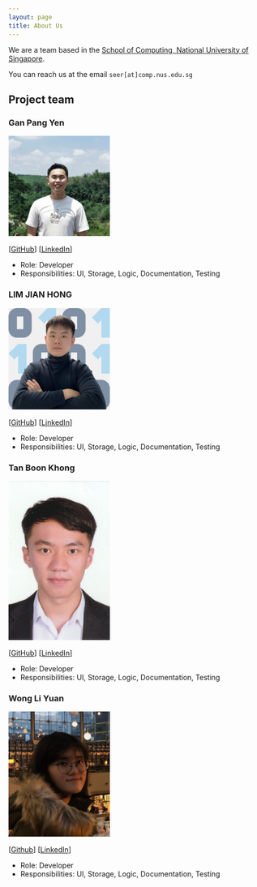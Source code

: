 ```yaml
---
layout: page
title: About Us
---
```


We are a team based in the [School of Computing, National University of Singapore](http://www.comp.nus.edu.sg).

You can reach us at the email `seer[at]comp.nus.edu.sg`

## Project team

### Gan Pang Yen

<img src="images/pangyyen.png" width="200px">

[[GitHub](https://github.com/pangyyen)]
[[LinkedIn](https://www.linkedin.com/in/gan-pang-yen-222333227/)]

* Role: Developer
* Responsibilities: UI, Storage, Logic, Documentation, Testing

### LIM JIAN HONG

<img src="images/limjh2002.png" width="200px">

[[GitHub](http://github.com/LimJH2002)]
[[LinkedIn](https://www.linkedin.com/in/l1mjh)]

* Role: Developer
* Responsibilities: UI, Storage, Logic, Documentation, Testing

### Tan Boon Khong

<img src="images/tanboonkhong.png" width="200px">

[[GitHub](http://github.com/tanboonkhong)] [[LinkedIn](https://www.linkedin.com/in/boon-khong-tan-bb71491ab/)]

* Role: Developer
* Responsibilities: UI, Storage, Logic, Documentation, Testing

### Wong Li Yuan

<img src="images/lyuanww.png" width="200px">

[[Github](https://github.com/lyuanww)]
[[LinkedIn](https://www.linkedin.com/in/li-yuan-wong-4580a0266/)]

* Role: Developer
* Responsibilities: UI, Storage, Logic, Documentation, Testing

